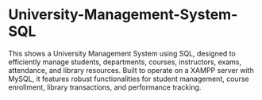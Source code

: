 # University-Management-System-SQL
This shows a University Management System using SQL, designed to efficiently manage students, departments, courses, instructors, exams, attendance, and library resources. Built to operate on a XAMPP server with MySQL, it features robust functionalities for student management, course enrollment, library transactions, and performance tracking.

